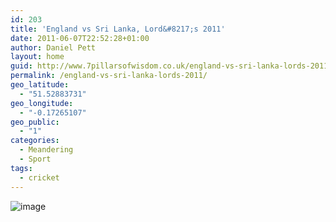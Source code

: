 ```yaml
---
id: 203
title: 'England vs Sri Lanka, Lord&#8217;s 2011'
date: 2011-06-07T22:52:28+01:00
author: Daniel Pett
layout: home
guid: http://www.7pillarsofwisdom.co.uk/england-vs-sri-lanka-lords-2011/
permalink: /england-vs-sri-lanka-lords-2011/
geo_latitude:
  - "51.52883731"
geo_longitude:
  - "-0.17265107"
geo_public:
  - "1"
categories:
  - Meandering
  - Sport
tags:
  - cricket
---
```

<img style="display:block;margin-right:auto;margin-left:auto;" alt="image" src="http://35.176.43.170/images/uploads/2011/06/wpid-IMAG0172.jpg" />

<div id="geo-post-203" class="geo geo-post" style="display: none">
  <span class="latitude">51.5288373</span><span class="longitude">-0.1726511</span>
</div>